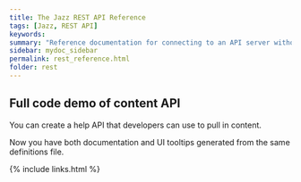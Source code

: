 ```yaml
---
title: The Jazz REST API Reference
tags: [Jazz, REST API]
keywords:
summary: "Reference documentation for connecting to an API server without using the supported clients"
sidebar: mydoc_sidebar
permalink: rest_reference.html
folder: rest
---
```


## Full code demo of content API

You can create a help API that developers can use to pull in content.

Now you have both documentation and UI tooltips generated from the same definitions file.

{% include links.html %}
